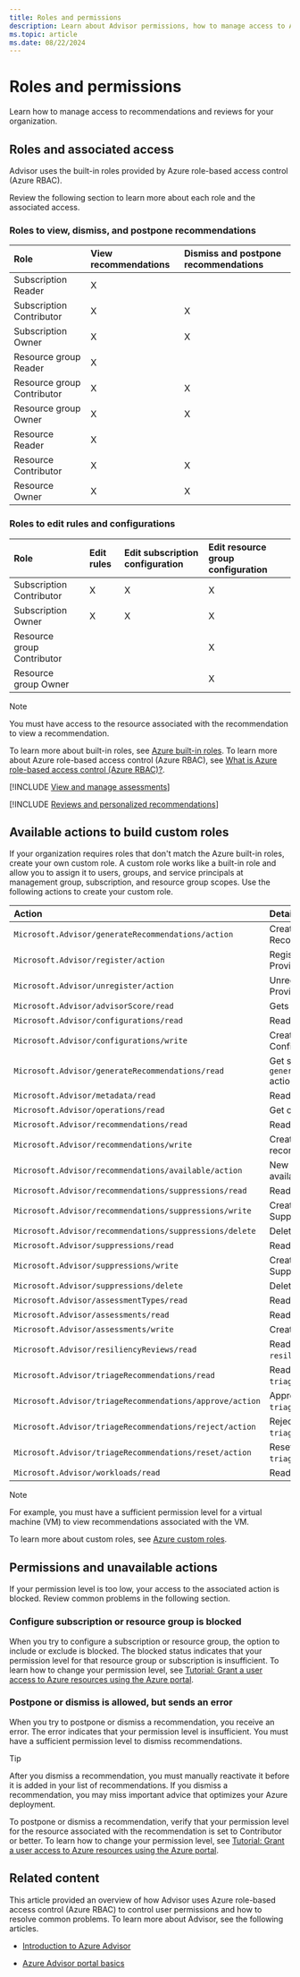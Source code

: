 ```yaml
---
title: Roles and permissions 
description: Learn about Advisor permissions, how to manage access to Advisor recommendations and reviews.
ms.topic: article
ms.date: 08/22/2024
---
```


# Roles and permissions

Learn how to manage access to recommendations and reviews for your organization.

## Roles and associated access

Advisor uses the built-in roles provided by Azure role-based access control (Azure RBAC).

Review the following section to learn more about each role and the associated access.

### Roles to view, dismiss, and postpone recommendations

| Role | View recommendations | Dismiss and postpone recommendations |
|:---|:--- |:--- |
| Subscription Reader | X |  |
| Subscription Contributor | X | X |
| Subscription Owner | X | X |
| Resource group Reader | X |  |
| Resource group Contributor | X | X |
| Resource group Owner | X | X |
| Resource Reader | X |  |
| Resource Contributor | X | X |
| Resource Owner | X | X |

### Roles to edit rules and configurations

| Role | Edit rules | Edit subscription configuration | Edit resource group configuration |
|:---|:--- |:--- |:--- |
| Subscription Contributor | X | X | X |
| Subscription Owner | X | X | X |
| Resource group Contributor |  |  | X |
| Resource group Owner |  |  | X |

> [!NOTE]
> You must have access to the resource associated with the recommendation to view a recommendation.

To learn more about built-in roles, see [Azure built-in roles](/azure/role-based-access-control/built-in-roles "Azure built-in roles | Azure RBAC | Microsoft Learn"). To learn more about Azure role-based access control (Azure RBAC), see [What is Azure role-based access control (Azure RBAC)?](/azure/role-based-access-control/overview "What is Azure role-based access control (Azure RBAC)? | Azure RBAC | Microsoft Learn").

[!INCLUDE [View and manage assessments](./includes/advisor-permissions-review-recommendations.md)]

[!INCLUDE [Reviews and personalized recommendations](./includes/advisor-permissions-waf-assessments.md)]

## Available actions to build custom roles

If your organization requires roles that don't match the Azure built-in roles, create your own custom role. A custom role works like a built-in role and allow you to assign it to users, groups, and service principals at management group, subscription, and resource group scopes. Use the following actions to create your custom role.

| Action | Details |
|:--- |:--- |
| `Microsoft.Advisor/generateRecommendations/action` | Create a Recommendation. |
| `Microsoft.Advisor/register/action` | Register with the Provider. |
| `Microsoft.Advisor/unregister/action` | Unregister with the Provider. |
| `Microsoft.Advisor/advisorScore/read` | Gets Advisor score. |
| `Microsoft.Advisor/configurations/read` | Read Configurations. |
| `Microsoft.Advisor/configurations/write` | Create or update Configuration. |
| `Microsoft.Advisor/generateRecommendations/read` | Get status of `generateRecommendations` action. |
| `Microsoft.Advisor/metadata/read` | Read Metadata. |
| `Microsoft.Advisor/operations/read` | Get operations. |
| `Microsoft.Advisor/recommendations/read` | Read recommendations. |
| `Microsoft.Advisor/recommendations/write` | Create recommendations. |
| `Microsoft.Advisor/recommendations/available/action` | New recommendation is available. |
| `Microsoft.Advisor/recommendations/suppressions/read` | Read Suppressions. |
| `Microsoft.Advisor/recommendations/suppressions/write` | Create or update Suppressions. |
| `Microsoft.Advisor/recommendations/suppressions/delete` | Delete Suppression. |
| `Microsoft.Advisor/suppressions/read` | Read Suppressions. |
| `Microsoft.Advisor/suppressions/write` | Create or update Suppressions. |
| `Microsoft.Advisor/suppressions/delete` | Delete Suppression. |
| `Microsoft.Advisor/assessmentTypes/read` | Reads `AssessmentTypes`. |
| `Microsoft.Advisor/assessments/read` | Reads Assessments. |
| `Microsoft.Advisor/assessments/write` | Create Assessments. |
| `Microsoft.Advisor/resiliencyReviews/read` | Reads `resiliencyReviews`. |
| `Microsoft.Advisor/triageRecommendations/read` | Reads `triageRecommendations`. |
| `Microsoft.Advisor/triageRecommendations/approve/action` | Approves `triageRecommendations`. |
| `Microsoft.Advisor/triageRecommendations/reject/action` | Rejects `triageRecommendations`. |
| `Microsoft.Advisor/triageRecommendations/reset/action` | Resets `triageRecommendations`. |
| `Microsoft.Advisor/workloads/read` | Reads workloads. |

> [!NOTE]
> For example, you must have a sufficient permission level for a virtual machine (VM) to view recommendations associated with the VM.

To learn more about custom roles, see [Azure custom roles](/azure/role-based-access-control/custom-roles "Azure custom roles | Azure RBAC | Microsoft Learn").

## Permissions and unavailable actions

If your permission level is too low, your access to the associated action is blocked. Review common problems in the following section.

### Configure subscription or resource group is blocked

When you try to configure a subscription or resource group, the option to include or exclude is blocked. The blocked status indicates that your permission level for that resource group or subscription is insufficient. To learn how to change your permission level, see [Tutorial: Grant a user access to Azure resources using the Azure portal](/azure/role-based-access-control/quickstart-assign-role-user-portal "Tutorial: Grant a user access to Azure resources using the Azure portal | Azure RBAC | Microsoft Learn").

### Postpone or dismiss is allowed, but sends an error

When you try to postpone or dismiss a recommendation, you receive an error. The error indicates that your permission level is insufficient. You must have a sufficient permission level to dismiss recommendations.

> [!TIP]
> After you dismiss a recommendation, you must manually reactivate it before it is added in your list of recommendations. If you dismiss a recommendation, you may miss important advice that optimizes your Azure deployment.

To postpone or dismiss a recommendation, verify that your permission level for the resource associated with the recommendation is set to Contributor or better. To learn how to change your permission level, see [Tutorial: Grant a user access to Azure resources using the Azure portal](/azure/role-based-access-control/quickstart-assign-role-user-portal "Tutorial: Grant a user access to Azure resources using the Azure portal | Azure RBAC | Microsoft Learn").

## Related content

This article provided an overview of how Advisor uses Azure role-based access control (Azure RBAC) to control user permissions and how to resolve common problems. To learn more about Advisor, see the following articles.

*   [Introduction to Azure Advisor](./advisor-overview.md "Introduction to Azure Advisor | Azure Advisor | Microsoft Learn")

*   [Azure Advisor portal basics](./advisor-get-started.md "Azure Advisor portal basics | Azure Advisor | Microsoft Learn")
